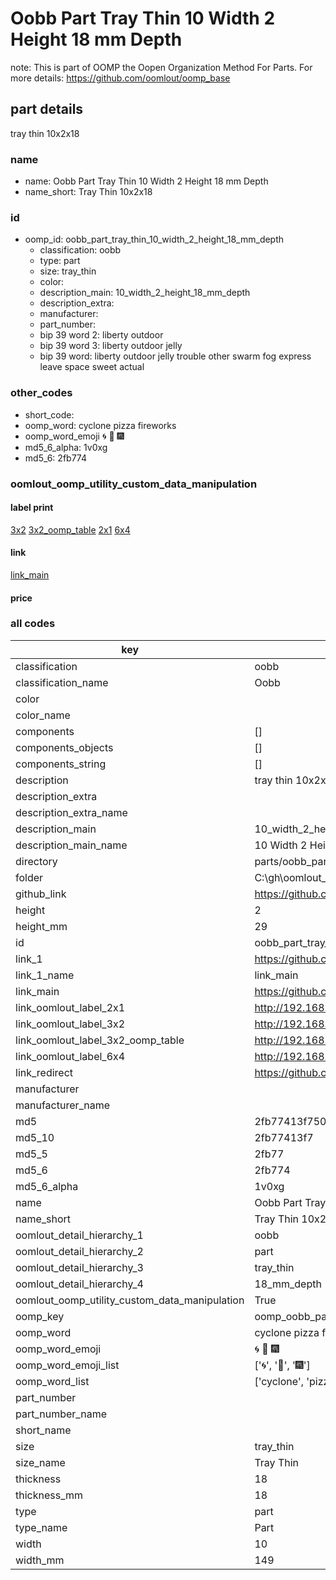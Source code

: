 # Oobb Part Tray Thin 10 Width 2 Height 18 mm Depth  

note: This is part of OOMP the Oopen Organization Method For Parts. For more details: https://github.com/oomlout/oomp_base

##  part details
  



tray thin 10x2x18



### name
* name: Oobb Part Tray Thin 10 Width 2 Height 18 mm Depth
* name_short: Tray Thin 10x2x18 
### id
* oomp_id: oobb_part_tray_thin_10_width_2_height_18_mm_depth
  * classification: oobb
  * type: part
  * size: tray_thin
  * color: 
  * description_main: 10_width_2_height_18_mm_depth
  * description_extra: 
  * manufacturer: 
  * part_number: 
  * bip 39 word 2: liberty outdoor
  * bip 39 word 3: liberty outdoor jelly
  * bip 39 word: liberty outdoor jelly trouble other swarm fog express leave space sweet actual

### other_codes
* short_code: 
* oomp_word: cyclone pizza fireworks
* oomp_word_emoji :cyclone: :pizza: :fireworks:
* md5_6_alpha: 1v0xg
* md5_6: 2fb774






### oomlout_oomp_utility_custom_data_manipulation
#### label print
[3x2](http://192.168.1.245:1112/?label=oomp%201v0xg)
[3x2_oomp_table](http://192.168.1.108:1112/?label=oomp%201v0xg)
[2x1](http://192.168.1.242:1112/?label=oomp%201v0xg)
[6x4](http://192.168.1.55:1112/?label=oomp%201v0xg)    

#### link

[link_main](https://github.com/oomlout/oomlout_oobb_version_4_generated_parts/tree/main/navigation_oomp/oobb/part/tray_thin/10_width_2_height_18_mm_depth/part)                              

#### price







### all codes 
| key | value |  
| --- | --- |  
| classification | oobb |  
| classification_name | Oobb |  
| color |  |  
| color_name |  |  
| components | [] |  
| components_objects | [] |  
| components_string | [] |  
| description | tray thin 10x2x18 |  
| description_extra |  |  
| description_extra_name |  |  
| description_main | 10_width_2_height_18_mm_depth |  
| description_main_name | 10 Width 2 Height 18 mm Depth |  
| directory | parts/oobb_part_tray_thin_10_width_2_height_18_mm_depth |  
| folder | C:\gh\oomlout_oobb_version_4_generated_parts\parts\oobb_part_tray_thin_10_width_2_height_18_mm_depth |  
| github_link | https://github.com/oomlout/oomlout_oomp_part_src/tree/main/parts/oobb_part_tray_thin_10_width_2_height_18_mm_depth |  
| height | 2 |  
| height_mm | 29 |  
| id | oobb_part_tray_thin_10_width_2_height_18_mm_depth |  
| link_1 | https://github.com/oomlout/oomlout_oobb_version_4_generated_parts/tree/main/navigation_oomp/oobb/part/tray_thin/10_width_2_height_18_mm_depth/part |  
| link_1_name | link_main |  
| link_main | https://github.com/oomlout/oomlout_oobb_version_4_generated_parts/tree/main/navigation_oomp/oobb/part/tray_thin/10_width_2_height_18_mm_depth/part |  
| link_oomlout_label_2x1 | http://192.168.1.242:1112/?label=oomp%201v0xg |  
| link_oomlout_label_3x2 | http://192.168.1.245:1112/?label=oomp%201v0xg |  
| link_oomlout_label_3x2_oomp_table | http://192.168.1.108:1112/?label=oomp%201v0xg |  
| link_oomlout_label_6x4 | http://192.168.1.55:1112/?label=oomp%201v0xg |  
| link_redirect | https://github.com/oomlout/oomlout_oobb_version_4_generated_parts/tree/main/parts/oobb_tray_thin_10_02_18 |  
| manufacturer |  |  
| manufacturer_name |  |  
| md5 | 2fb77413f750cb4b6dce8e90efa74c07 |  
| md5_10 | 2fb77413f7 |  
| md5_5 | 2fb77 |  
| md5_6 | 2fb774 |  
| md5_6_alpha | 1v0xg |  
| name | Oobb Part Tray Thin 10 Width 2 Height 18 mm Depth |  
| name_short | Tray Thin 10x2x18  |  
| oomlout_detail_hierarchy_1 | oobb |  
| oomlout_detail_hierarchy_2 | part |  
| oomlout_detail_hierarchy_3 | tray_thin |  
| oomlout_detail_hierarchy_4 | 18_mm_depth |  
| oomlout_oomp_utility_custom_data_manipulation | True |  
| oomp_key | oomp_oobb_part_tray_thin_10_width_2_height_18_mm_depth |  
| oomp_word | cyclone pizza fireworks |  
| oomp_word_emoji | :cyclone: :pizza: :fireworks: |  
| oomp_word_emoji_list | [':cyclone:', ':pizza:', ':fireworks:'] |  
| oomp_word_list | ['cyclone', 'pizza', 'fireworks'] |  
| part_number |  |  
| part_number_name |  |  
| short_name |  |  
| size | tray_thin |  
| size_name | Tray Thin |  
| thickness | 18 |  
| thickness_mm | 18 |  
| type | part |  
| type_name | Part |  
| width | 10 |  
| width_mm | 149 |  
